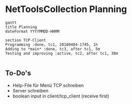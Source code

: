 # NetToolsCollection Planning

```mermaid
gantt
title Planning
dateFormat YYYYMMDD-HHMM

section TCP-Client
Programming :done, tc1, 20180404-1745, 1h
Adding to *main* :done, tc3, after tc1, 5m
Testing and improving :active, tc2, after tc1, 30m


```

## To-Do's

- Help-File für Menü TCP schreiben
- Server schreiben
- boolean input in client/tcp_client (receive first)